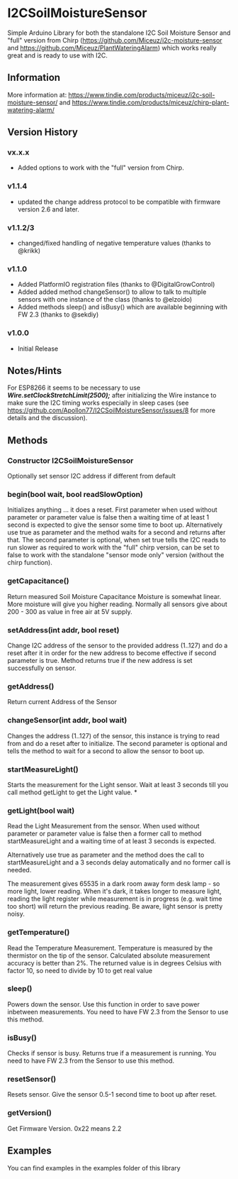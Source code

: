 # I2CSoilMoistureSensor

Simple Arduino Library for both the standalone I2C Soil Moisture Sensor and "full" version from Chirp
(https://github.com/Miceuz/i2c-moisture-sensor and https://github.com/Miceuz/PlantWateringAlarm) which works really great and is ready to
use with I2C.

## Information
More information at: https://www.tindie.com/products/miceuz/i2c-soil-moisture-sensor/ and https://www.tindie.com/products/miceuz/chirp-plant-watering-alarm/

## Version History

### vx.x.x
- Added options to work with the "full" version from Chirp.

### v1.1.4
-  updated the change address protocol to be compatible with firmware version 2.6 and later.

### v1.1.2/3
-  changed/fixed handling of negative temperature values (thanks to @krikk)

### v1.1.0
- Added PlatformIO registration files (thanks to @DigitalGrowControl)
- Added added method changeSensor() to allow to talk to multiple sensors with one instance of the class (thanks to @elzoido)
- Added methods sleep() and isBusy() which are available beginning with FW 2.3 (thanks to @sekdiy)

### v1.0.0
- Initial Release

## Notes/Hints
For ESP8266 it seems to be necessary to use ***Wire.setClockStretchLimit(2500);*** after initializing the Wire instance to make sure the I2C timing works especially in sleep cases (see https://github.com/Apollon77/I2CSoilMoistureSensor/issues/8 for more details and the discussion).

## Methods

### Constructor I2CSoilMoistureSensor
Optionally set sensor I2C address if different from default


### begin(bool wait, bool readSlowOption)
Initializes anything ... it does a reset.
First parameter when used without parameter or parameter value is false then a
waiting time of at least 1 second is expected to give the sensor
some time to boot up. Alternatively use true as parameter and the method waits for a
second and returns after that.
The second parameter is optional, when set true tells the I2C reads to run slower as required to work with the "full" chirp version,    can be set to false to work with the standalone "sensor mode only" version (without the chirp function).

### getCapacitance()
Return measured Soil Moisture Capacitance Moisture is somewhat linear. More moisture will
give you higher reading. Normally all sensors give about 200 - 300 as value in free air at
5V supply.

### setAddress(int addr, bool reset)
Change I2C address of the sensor to the provided address (1..127) and do a reset after it
in order for the new address to become effective if second parameter is true. Method
returns true if the new address is set successfully on sensor.

### getAddress()
Return current Address of the Sensor

### changeSensor(int addr, bool wait)
Changes the address (1..127) of the sensor, this instance is trying to read from
and do a reset after to initialize.
The second parameter is optional and tells the method to wait for a second to allow
the sensor to boot up.

### startMeasureLight()
Starts the measurement for the Light sensor. Wait at least 3 seconds till you call method
getLight to get the Light value.                *

### getLight(bool wait)
Read the Light Measurement from the sensor. When used without parameter or parameter value
is false then a former call to method startMeasureLight and a waiting time of at least 3
seconds is expected.

Alternatively use true as parameter and the method does the call to startMeasureLight and
a 3 seconds delay automatically and no former call is needed.

The measurement gives 65535 in a dark room away form desk lamp - so more light, lower
reading. When it's dark, it takes longer to measure light, reading the light register
while measurement is in progress (e.g. wait time too short) will return the previous
reading. Be aware, light sensor is pretty noisy.

### getTemperature()
Read the Temperature Measurement. Temperature is measured by the thermistor on the tip of
the sensor. Calculated absolute measurement accuracy is better than 2%. The returned value
is in degrees Celsius with factor 10, so need to divide by 10 to get real value

### sleep()
Powers down the sensor. Use this function in order to save power inbetween measurements.
You need to have FW 2.3 from the Sensor to use this method.

### isBusy()
Checks if sensor is busy. Returns true if a measurement is running.
You need to have FW 2.3 from the Sensor to use this method.

### resetSensor()
Resets sensor. Give the sensor 0.5-1 second time to boot up after reset.

### getVersion()
Get Firmware Version. 0x22 means 2.2

## Examples
You can find examples in the examples folder of this library
